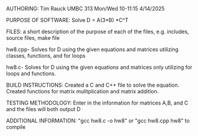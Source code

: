 AUTHORING: Tim Rauck UMBC 313 Mon/Wed 10-11:15 4/14/2025

PURPOSE OF SOFTWARE: Solve D = A(3*B) *C^T

FILES: a short description of the purpose of each of the files, e.g. includes, source files, make file

hw8.cpp- Solves for D using the given equations and matrices utilizing classes, functions, and for loops

hw8.c- Solves for D using the given equations and matrices only utilizing for loops and functions.

BUILD INSTRUCTIONS: Created a C and C++ file to solve the equation. Created functions for matrix mulitplication and matrix addition.

TESTING METHODOLOGY: Enter in the information for matrices A,B, and C and the files will both output D

ADDITIONAL INFORMATION: "gcc hw8.c -o hw8" or "gcc hw8.cpp hw8" to compile
